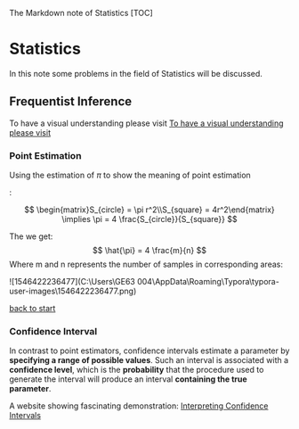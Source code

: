 The Markdown note of Statistics
[TOC]
# Statistics
In this note some problems in the field of Statistics will be discussed. 

## Frequentist Inference 
To have a visual understanding please visit [To have a visual understanding please visit ](https://seeing-theory.brown.edu/frequentist-inference/index.html)

### Point Estimation

Using the estimation of $\pi$ to show the meaning of point estimation

[^1]: adfsf

:  

$$
\begin{matrix}S_{circle} = \pi r^2\\S_{square} = 4r^2\end{matrix} \implies \pi = 4 \frac{S_{circle}}{S_{square}}
$$


The we get:
$$
\hat{\pi} = 4 \frac{m}{n}
$$
Where m and n represents the number of samples in corresponding areas: 

![1546422236477](C:\Users\GE63 004\AppData\Roaming\Typora\typora-user-images\1546422236477.png)

[back to start](#Statistics)

### Confidence Interval

In contrast to point estimators, confidence intervals estimate a parameter by **specifying a range of possible values**. Such an interval is associated with a **confidence level**, which is the **probability** that the procedure used to generate the interval will produce an interval **containing the true parameter**.


A website showing fascinating demonstration:  [Interpreting Confidence Intervals](https://rpsychologist.com/d3/CI/)